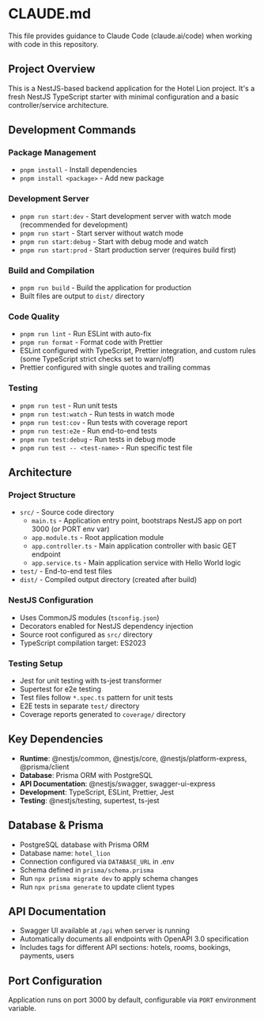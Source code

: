 # CLAUDE.md

This file provides guidance to Claude Code (claude.ai/code) when working with code in this repository.

## Project Overview

This is a NestJS-based backend application for the Hotel Lion project. It's a fresh NestJS TypeScript starter with minimal configuration and a basic controller/service architecture.

## Development Commands

### Package Management
- `pnpm install` - Install dependencies
- `pnpm install <package>` - Add new package

### Development Server
- `pnpm run start:dev` - Start development server with watch mode (recommended for development)
- `pnpm run start` - Start server without watch mode
- `pnpm run start:debug` - Start with debug mode and watch
- `pnpm run start:prod` - Start production server (requires build first)

### Build and Compilation
- `pnpm run build` - Build the application for production
- Built files are output to `dist/` directory

### Code Quality
- `pnpm run lint` - Run ESLint with auto-fix
- `pnpm run format` - Format code with Prettier
- ESLint configured with TypeScript, Prettier integration, and custom rules (some TypeScript strict checks set to warn/off)
- Prettier configured with single quotes and trailing commas

### Testing
- `pnpm run test` - Run unit tests
- `pnpm run test:watch` - Run tests in watch mode
- `pnpm run test:cov` - Run tests with coverage report
- `pnpm run test:e2e` - Run end-to-end tests
- `pnpm run test:debug` - Run tests in debug mode
- `pnpm run test -- <test-name>` - Run specific test file

## Architecture

### Project Structure
- `src/` - Source code directory
  - `main.ts` - Application entry point, bootstraps NestJS app on port 3000 (or PORT env var)
  - `app.module.ts` - Root application module
  - `app.controller.ts` - Main application controller with basic GET endpoint
  - `app.service.ts` - Main application service with Hello World logic
- `test/` - End-to-end test files
- `dist/` - Compiled output directory (created after build)

### NestJS Configuration
- Uses CommonJS modules (`tsconfig.json`)
- Decorators enabled for NestJS dependency injection
- Source root configured as `src/` directory
- TypeScript compilation target: ES2023

### Testing Setup
- Jest for unit testing with ts-jest transformer
- Supertest for e2e testing
- Test files follow `*.spec.ts` pattern for unit tests
- E2E tests in separate `test/` directory
- Coverage reports generated to `coverage/` directory

## Key Dependencies
- **Runtime**: @nestjs/common, @nestjs/core, @nestjs/platform-express, @prisma/client
- **Database**: Prisma ORM with PostgreSQL
- **API Documentation**: @nestjs/swagger, swagger-ui-express
- **Development**: TypeScript, ESLint, Prettier, Jest
- **Testing**: @nestjs/testing, supertest, ts-jest

## Database & Prisma
- PostgreSQL database with Prisma ORM
- Database name: `hotel_lion`
- Connection configured via `DATABASE_URL` in .env
- Schema defined in `prisma/schema.prisma`
- Run `npx prisma migrate dev` to apply schema changes
- Run `npx prisma generate` to update client types

## API Documentation
- Swagger UI available at `/api` when server is running
- Automatically documents all endpoints with OpenAPI 3.0 specification
- Includes tags for different API sections: hotels, rooms, bookings, payments, users

## Port Configuration
Application runs on port 3000 by default, configurable via `PORT` environment variable.
